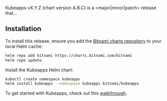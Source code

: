 Kubeapps vX.Y.Z (chart version A.B.C) is a <major|minor|patch> release that... <!-- ADD SUMMARY HERE -->

## Installation

To install this release, ensure you add the [Bitnami charts repository](https://github.com/bitnami/charts) to your local Helm cache:

```bash
helm repo add bitnami https://charts.bitnami.com/bitnami
helm repo update
```

Install the Kubeapps Helm chart:

```bash
kubectl create namespace kubeapps
helm install kubeapps --namespace kubeapps bitnami/kubeapps
```

To get started with Kubeapps, check out this [walkthrough](https://github.com/vmware-tanzu/kubeapps/blob/main/docs/tutorials/getting-started.md).

<!-- CLICK ON THE "Auto-generate release notes" BUTTON -->
